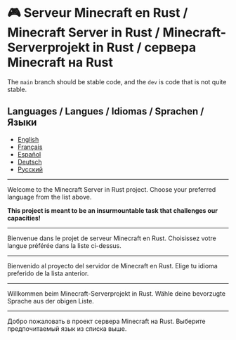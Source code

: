 # 🎮 Serveur Minecraft en Rust / Minecraft Server in Rust / Minecraft-Serverprojekt in Rust / сервера Minecraft на Rust

The `main` branch should be stable code, and the `dev` is code that is not quite stable.

## Languages / Langues / Idiomas / Sprachen / Языки

- [English](README.en.md)
- [Français](README.fr.md)
- [Español](README.es.md)
- [Deutsch](README.de.md)
- [Русский](README.ru.md)

---

Welcome to the Minecraft Server in Rust project. Choose your preferred language from the list above.

**This project is meant to be an insurmountable task that challenges our capacities!**

---

Bienvenue dans le projet de serveur Minecraft en Rust. Choisissez votre langue préférée dans la liste ci-dessus.

---

Bienvenido al proyecto del servidor de Minecraft en Rust. Elige tu idioma preferido de la lista anterior.

---

Willkommen beim Minecraft-Serverprojekt in Rust. Wähle deine bevorzugte Sprache aus der obigen Liste.

---

Добро пожаловать в проект сервера Minecraft на Rust. Выберите предпочитаемый язык из списка выше.
